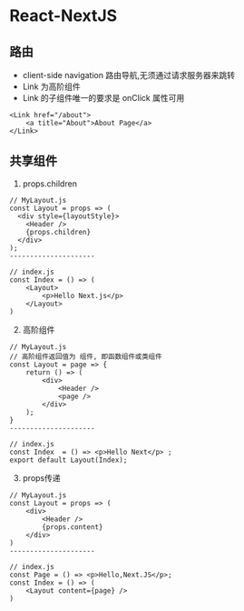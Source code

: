 # React-NextJS
## 路由
- client-side navigation 路由导航,无须通过请求服务器来跳转
- Link 为高阶组件
- Link 的子组件唯一的要求是 onClick 属性可用
```
<Link href="/about">
    <a title="About">About Page</a>
</Link>
```
## 共享组件
1. props.children
```
// MyLayout.js
const Layout = props => (
  <div style={layoutStyle}>
    <Header />
    {props.children}
  </div>
);
---------------------

// index.js
const Index = () => (
    <Layout>
        <p>Hello Next.js</p>
    </Layout>
)
```
2. 高阶组件
```
// MyLayout.js
// 高阶组件返回值为 组件, 即函数组件或类组件
const Layout = page => {
    return () => (
        <div>
            <Header />
            <page />
        </div>
    );
}
---------------------

// index.js
const Index  = () => <p>Hello Next</p> ;
export default Layout(Index);
```
3. props传递
```
// MyLayout.js
const Layout = props => (
    <div>
        <Header />
        {props.content}
    </div>
)
---------------------

// index.js
const Page = () => <p>Hello,Next.JS</p>;
const Index = () => (
    <Layout content={page} />
)
```